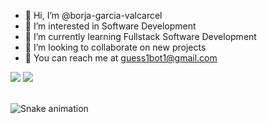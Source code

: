 - 👋 Hi, I’m @borja-garcia-valcarcel
- 👀 I’m interested in Software Development
- 🌱 I’m currently learning Fullstack Software Development
- 💞️ I’m looking to collaborate on new projects
- 🍕 You can reach me at guess1bot1@gmail.com


<div> 
  <a href="https://www.linkedin.com/in/borja-garcia-valcarcel" target="_blank"><img src="https://img.shields.io/badge/-LinkedIn-%230077B5?style=for-the-badge&logo=linkedin&logoColor=white" target="_blank"></a> 
  <a href = "mailto: guess1bot1@gmail.com"><img src="https://img.shields.io/badge/-Gmail-%23333?style=for-the-badge&logo=gmail&logoColor=white" target="_blank"></a>
 </br>
</br>
 
  ![Snake animation](https://github.com/eagrundy/borja-garcia-valcarcel/blob/output/github-contribution-grid-snake.svg)
 
</div>


<!---
borja-garcia-valcarcel/borja-garcia-valcarcel is a ✨ special ✨ repository because its `README.md` (this file) appears on your GitHub profile.
You can click the Preview link to take a look at your changes.
--->
